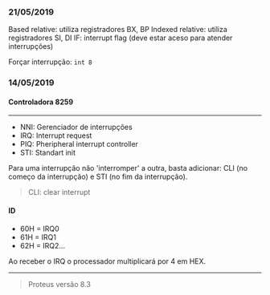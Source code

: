 ### 21/05/2019

Based relative: utiliza registradores BX, BP
Indexed relative: utiliza registradores SI, DI
IF: interrupt flag (deve estar aceso para atender interrupções)

Forçar interrupção: `int 8`


### 14/05/2019 

#### Controladora 8259

---

- NNI: Gerenciador de interrupções
- IRQ: Interrupt request
- PIQ: Pheripheral interrupt controller
- STI: Standart init
  
Para uma interrupção não 'interromper' a outra, basta adicionar:
CLI (no começo da interrupção) e STI (no fim da interrupção).

> CLI: clear interrupt

#### ID
- 60H = IRQ0
- 61H = IRQ1
- 62H = IRQ2...

Ao receber o IRQ o processador multiplicará por 4 em HEX.

-----

> Proteus versão 8.3

